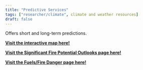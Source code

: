 ```yaml
---
title: "Predictive Services"
tags: ["researcher/climate", climate and weather resources]
draft: false
---
```


Offers short and long-term predictions.

[**Visit the interactive map here!**](https://www.nifc.gov/nicc/geographic-areas)

[**Visit the Significant Fire Potential Outlooks page here!**](https://www.nifc.gov/nicc/predictive-services/outlooks)

[**Visit the Fuels/Fire Danger page here!**](https://www.nifc.gov/nicc/predictive-services/fuels-fire-danger)



